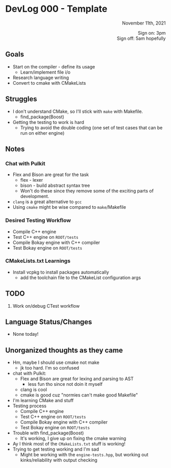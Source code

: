# DevLog 000 - Template
<div align="right">
November 11th, 2021

Sign on: 3pm\
Sign off: 5am hopefully
</div>

## Goals
- Start on the compiler - define its usage
  - Learn/implement file i/o
- Research language writing
- Convert to cmake with CMakeLists

## Struggles
- I don't understand CMake, so I'll stick with `make` with Makefile.
  - find_package(Boost)
- Getting the testing to work is hard
  - Trying to avoid the double coding (one set of test cases that can be run on either engine)

## Notes
### Chat with Pulkit
- Flex and Bison are great for the task
  - flex - lexer
  - bison - build abstract syntax tree
  - Won't do these since they remove some of the exciting parts of development.
- `clang` is a great alternative to `gcc`
- Using `cmake` might be wise compared to `make`/Makefile
### Desired Testing Workflow
- Compile C++ engine
- Test C++ engine on `ROOT/tests`
- Compile Bokay engine with C++ compiler
- Test Bokay engine on `ROOT/tests`
### CMakeLists.txt Learnings
- Install vcpkg to install packages automatically
  - add the toolchain file to the CMakeList configuration args


## TODO
1. Work on/debug CTest workflow

## Language Status/Changes
- None today!

## Unorganized thoughts as they came
- Hm, maybe I should use cmake not make
  - jk too hard. I'm so confused
- chat with Pulkit:
  - Flex and Bison are great for lexing and parsing to AST
    - less fun tho since not doin it myself
  - clang is cool
  - cmake is good cuz "normies can't make good Makefile"
- I'm learning CMake and stuff
- Testing process
  - Compile C++ engine
  - Test C++ engine on `ROOT/tests`
  - Compile Bokay engine with C++ compiler
  - Test Bokay engine on `ROOT/tests`
- Trouble with find_package(Boost)
  - It's working, I give up on fixing the cmake warning
- Ay I think most of the `CMakeLists.txt` stuff is working!
- Trying to get testing working and I'm sad
  - Might be working with the `engine-tests.hpp`, but working out kinks/reliability with output checking